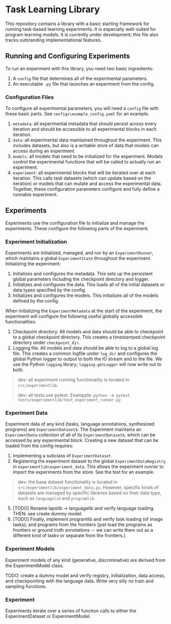
# Task Learning Library
This repository contains a library with a basic starting framework for running task-based learning experiments. It is especially well-suited for program learning models.
It is currently under development; this file also tracks outstanding implementational features.

## Running and Configuring Experiments
To run an experiment with this library, you need two basic ingredients:
1. A `config` file that determines all of the experimental parameters.
2. An executable `.py` file that launches an experiment from the config.

### Configuration Files
To configure all experimental parameters, you will need a `config` file with these basic parts. See `configs\example_config.yaml` for an example.
1. `metadata`: all experimental metadata that should persist across every iteration and should be accessible to all experimental blocks in each iteration.
2. `data`: all experimental data maintained throughout the experiment. This includes datasets, but also is a writable store of data that models can access during an experiment.
3. `models`: all models that need to be initialized for the experiment. Models control the experimental functions that will be called to actually run an experiment.
4. `experiment`: all experimental blocks that will be iterated over at each iteration. This calls task datasets (which can update based on the iteration) or models that can mutate and access the experimental data.
Together, these configuration parameters configure and fully define a runnable experiment.

## Experiments
Experiments use the configuration file to initialize and manage the experiments. These configure the following parts of the experiment.

### Experiment Initialization
Experiments are initialized, managed, and run by an `ExperimentRunner`, which maintains a global `ExperimentState` throughout the experiment. 
Initializing the experiment:
1. Initializes and configures the metadata. This sets up the persistent global parameters including the checkpoint directory and logger.
2. Initializes and configures the data. This loads all of the initial datasets or data types specified by the config.
3. Initializes and configures the models. This initializes all of the models defined by the config.

When initializing the `ExperimentMetadata` at the start of the experiment, the experiment will configure the following useful globally accessible functionalities:
1. Checkpoint directory. All models and data should be able to checkpoint to a global checkpoint directory. This creates a timestamped checkpoint directory under `checkpoint_dir`.
2. Logging file. All models and data should be able to log to a global log file. This creates a common logfile under `log_dir` and configures the global Python logger to output to both the IO stream and to the file. We use the Python `logging` library; `logging.getLogger` will now write out to both.

> dev: all experiment running functionality is located in `src/experimentlib`.
> 
> dev: all tests use pytest. Exampple: `python -m pytest tests/experimentlib/test_experiment_runner.py`

### Experiment Data
Experiment data of any kind (tasks, language annotations, synthesized programs) are `ExperimentDataset`s. 
The Experiment maintains an `ExperimentData` collection of all of its `ExperimentDataset`s, which can be accessed by any experimental block.
Creating a new dataset that can be loaded from the config requires:
1. Implementing a subclass of `ExperimentDataset`.
2. Registering the experiment dataset to the global `ExperimentDataRegistry` in `experimentlib\experiment_data`. This allows the experiment runner to import the experiments from the store. See the test for an example.

> dev: the base dataset functionality is located in `src/experimentlib/experiment_data.py`. However, specific kinds of datasets are managed by specific libraries based on their data type, such as `languagelib` and `programlib`.

5. [TODO] Rename lapslib -> languagelib and verify language loading. THEN: see create dummy model.
6. [TODO] Finally, implement programlib and verify task loading (of image tasks); and programs from the frontiers (just load the programs as frontiers or ground truth annotations -- we can write them out as a different kind of taskv or separate from the frontiers.)

### Experiment Models
Experiment models of any kind (generative, discriminative) are derived from the ExperimentModel class.

TODO: create a dummy model and verify registry, initialization, data access, and checkpointing with the language data.
Write very silly no train and sampling functions. 

### Experiment
Experiments iterate over a series of function calls to either the ExperimentDataset or ExperimentModel.




